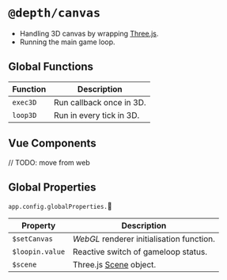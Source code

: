 # `@depth/canvas`

- Handling 3D canvas by wrapping [Three.js](https://threejs.org/).
- Running the main game loop.

## Global Functions

| Function | Description              |
| -------- | ------------------------ |
| `exec3D` | Run callback once in 3D. |
| `loop3D` | Run in every tick in 3D. |

## Vue Components

// TODO: move from web 

## Global Properties

`app.config.globalProperties.`:jigsaw:

| Property        | Description                                                                       |
| --------------- | --------------------------------------------------------------------------------- |
| `$setCanvas`    | _WebGL_ renderer initialisation function.                                         |
| `$loopin.value` | Reactive switch of gameloop status.                                               |
| `$scene`        | Three.js [Scene](https://threejs.org/docs/index.html#api/en/scenes/Scene) object. |

